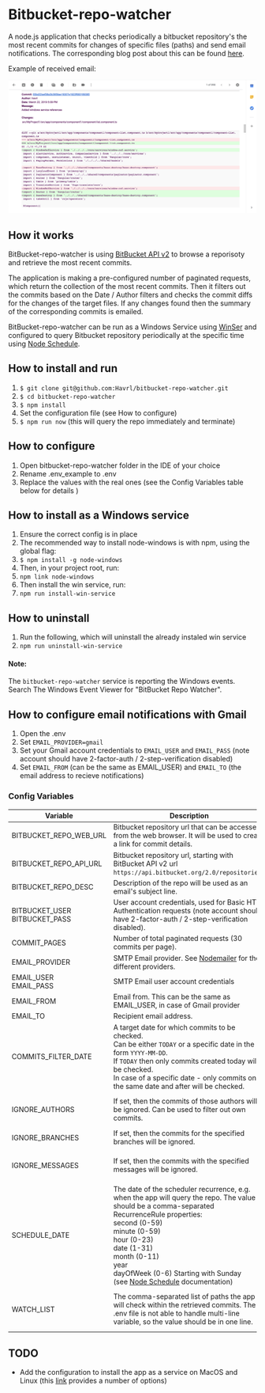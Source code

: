 # Bitbucket-repo-watcher
A node.js application that checks periodically a bitbucket repository's the most recent commits for changes of specific files (paths) and send email notifications. The corresponding blog post about this can be found [here](https://havrl.blogspot.com/2019/02/watch-files-for-changes-in-bitbucket.html).

Example of received email:

![alt text](./email_example.png)

## How it works

BitBucket-repo-watcher is using [BitBucket API v2](https://developer.atlassian.com/bitbucket/api/2/reference/) to browse a reporisoty and retrieve the most recent commits.

The application is making a pre-configured number of paginated requests, which return the collection of the most recent commits. Then it filters out the commits based on the Date / Author filters and checks the commit diffs for the changes of the target files. 
If any changes found then the summary of the corresponding commits is emailed.

BitBucket-repo-watcher can be run as a Windows Service using [WinSer](https://www.npmjs.com/package/winser) and configured to query Bitbucket repository periodically at the specific time using [Node Schedule](https://www.npmjs.com/package/node-schedule).


## How to install and run

1. `$ git clone git@github.com:Havrl/bitbucket-repo-watcher.git`
2. `$ cd bitbucket-repo-watcher`
3. `$ npm install`
4. Set the configuration file (see How to configure)
5. `$ npm run now`  (this will query the repo immediately and terminate)

## How to configure

1. Open bitbucket-repo-watcher folder in the IDE of your choice
2. Rename .env_example to .env
3. Replace the values with the real ones (see the Config Variables table below for details )

## How to install as a Windows service

1. Ensure the correct config is in place
2. The recommended way to install node-windows is with npm, using the global flag:
3. `$ npm install -g node-windows`
4. Then, in your project root, run:
5. `npm link node-windows`
6. Then install the win service, run:
7. `npm run install-win-service`

## How to uninstall

1. Run the following, which will uninstall the already instaled win service
2. `npm run uninstall-win-service`

#### Note: 
The `bitbucket-repo-watcher` service is reporting the Windows events. Search The Windows Event Viewer for "BitBucket Repo Watcher".

## How to configure email notifications with Gmail

1. Open the .env
2. Set `EMAIL_PROVIDER=gmail`
3. Set your Gmail account credentials to `EMAIL_USER` and `EMAIL_PASS` (note account should have 2-factor-auth / 2-step-verification disabled)
4. Set `EMAIL_FROM` (can be the same as EMAIL_USER) and `EMAIL_TO` (the email address to recieve notifications)


### Config Variables 

Variable | Description | Example
---|---|---
BITBUCKET_REPO_WEB_URL | Bitbucket repository url that can be accessed from the web browser. It will be used to create a link for commit details. | `BITBUCKET_REPO_WEB_URL=`<br>`https://bitbucket.org/sergey-kosik/my-repository-name/`
BITBUCKET_REPO_API_URL | Bitbucket repository url, starting with BitBucket API v2 url `https://api.bitbucket.org/2.0/repositories/` | `BITBUCKET_REPO_API_URL=`<br>`https://api.bitbucket.org/2.0/repositories/`<br>`sergey-kosik/my-repository-name/`
BITBUCKET_REPO_DESC | Description of the repo will be used as an email's subject line. | `BITBUCKET_REPO_DESC=Bitbucket Repository Watcher`
BITBUCKET_USER<br>BITBUCKET_PASS | User account credentials, used for Basic HTTP Authentication requests (note account should have 2-factor-auth / 2-step-verification disabled). | `BITBUCKET_USER=sergey-kosik`<br>`BITBUCKET_PASS=pass$$ord`
COMMIT_PAGES | Number of total paginated requests (30 commits per page). | `COMMIT_PAGES=4`
EMAIL_PROVIDER | SMTP Email provider. See [Nodemailer](https://nodemailer.com) for the different providers. | `EMAIL_PROVIDER=gmail`
EMAIL_USER<br>EMAIL_PASS | SMTP Email user account credentials | `EMAIL_USER=sergey.kosik@smtp.example.com`<br>`EMAIL_PASS=pass$$word `
EMAIL_FROM | Email from. This can be the same as EMAIL_USER, in case of Gmail provider | `EMAIL_FROM=sergey.kosik@smtp.example.com`
EMAIL_TO | Recipient email address. | `EMAIL_TO=sergey.kosik@example.com`
COMMITS_FILTER_DATE | A target date for which commits to be checked.<br>Can be either `TODAY` or a specific date in the form `YYYY-MM-DD`.<br>If `TODAY` then only commits created today will be checked.<br>In case of a specific date - only commits on the same date and after will be checked.  | To check today commits, set `COMMITS_FILTER_DATE=TODAY`.<br>To check commits from specific date set  `COMMITS_FILTER_DATE=2019-01-23`
IGNORE_AUTHORS | If set, then the commits of those authors will be ignored. Can be used to filter out own commits. | To ignore my own commits where my name can be in two forms (as I might commit from two different machines) set `IGNORE_AUTHORS=Sergey Kosik,sergey.kosik`
IGNORE_BRANCHES | If set, then the commits for the specified branches will be ignored. | To ignore the commits for "master" and "default" branches set `IGNORE_BRANCHES=master,default`
IGNORE_MESSAGES | If set, then the commits with the specified messages will be ignored. | To ignore the commits with messages "Merge with master" and "Merge with default" set `IGNORE_MESSAGES=Merge with master,Merge with default`
SCHEDULE_DATE | The date of the scheduler recurrence, e.g. when the app will query the repo. The value should be a comma-separated RecurrenceRule properties:<br>second (0-59)<br>minute (0-59)<br>hour (0-23)<br>date (1-31)<br>month (0-11)<br>year<br>dayOfWeek (0-6) Starting with Sunday<br>(see [Node Schedule](https://www.npmjs.com/package/node-schedule) documentation) | To query the repo every day at 21.10 set `SCHEDULE_DATE=hour:21,minute:10`
WATCH_LIST | The comma-separated list of paths the app will check within the retrieved commits. The .env file is not able to handle multi-line variable, so the value should be in one line. | For example, to watch all files in one folder and only one file in the other folder,<br>set  `WATCH_LIST=MyProject.Folder1,MyProject.Folder2/my-file1.js`


## TODO

* Add the configuration to install the app as a service on MacOS and Linux (this [link](https://stackoverflow.com/questions/4018154/how-do-i-run-a-node-js-app-as-a-background-service) provides a number of options)
